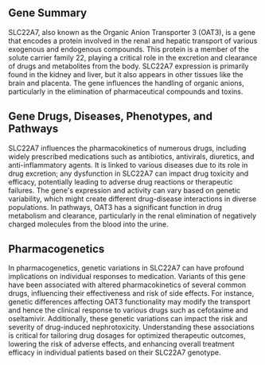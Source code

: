 ## Gene Summary
SLC22A7, also known as the Organic Anion Transporter 3 (OAT3), is a gene that encodes a protein involved in the renal and hepatic transport of various exogenous and endogenous compounds. This protein is a member of the solute carrier family 22, playing a critical role in the excretion and clearance of drugs and metabolites from the body. SLC22A7 expression is primarily found in the kidney and liver, but it also appears in other tissues like the brain and placenta. The gene influences the handling of organic anions, particularly in the elimination of pharmaceutical compounds and toxins.

## Gene Drugs, Diseases, Phenotypes, and Pathways
SLC22A7 influences the pharmacokinetics of numerous drugs, including widely prescribed medications such as antibiotics, antivirals, diuretics, and anti-inflammatory agents. It is linked to various diseases due to its role in drug excretion; any dysfunction in SLC22A7 can impact drug toxicity and efficacy, potentially leading to adverse drug reactions or therapeutic failures. The gene's expression and activity can vary based on genetic variability, which might create different drug-disease interactions in diverse populations. In pathways, OAT3 has a significant function in drug metabolism and clearance, particularly in the renal elimination of negatively charged molecules from the blood into the urine.

## Pharmacogenetics
In pharmacogenetics, genetic variations in SLC22A7 can have profound implications on individual responses to medication. Variants of this gene have been associated with altered pharmacokinetics of several common drugs, influencing their effectiveness and risk of side effects. For instance, genetic differences affecting OAT3 functionality may modify the transport and hence the clinical response to various drugs such as cefotaxime and oseltamivir. Additionally, these genetic variations can impact the risk and severity of drug-induced nephrotoxicity. Understanding these associations is critical for tailoring drug dosages for optimized therapeutic outcomes, lowering the risk of adverse effects, and enhancing overall treatment efficacy in individual patients based on their SLC22A7 genotype.